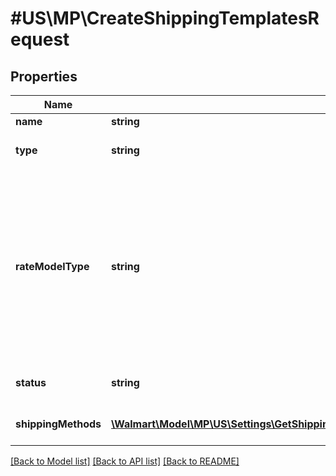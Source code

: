 # #US\MP\CreateShippingTemplatesRequest

## Properties

Name | Type | Description | Notes
------------ | ------------- | ------------- | -------------
**name** | **string** | Shipping Template Name | [optional]
**type** | **string** | Shipping Template Type, should be CUSTOM or 3PL Specific | [optional]
**rateModelType** | **string** | This is the shipping model type. TIERED_PRICING: This model means that you charge shipping based on the price of the item PER_SHIPMENT_PRICING: This model means that you charge shipping based on the weight of your items (per pound), or you charge shipping based on the number of items purchased in an order | [optional]
**status** | **string** | Shipping Template Status, Can be ACTIVE or INACTIVE status | [optional]
**shippingMethods** | [**\Walmart\Model\MP\US\Settings\GetShippingTemplateDetails200ResponseShippingMethodsInner[]**](GetShippingTemplateDetails200ResponseShippingMethodsInner.md) | Array of different ship methods of a Shipping Template | [optional]


[[Back to Model list]](../) [[Back to API list]](../../Api/US/MP) [[Back to README]](../../README.md)
